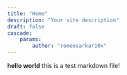 ```yaml
---
title: "Home"
description: "Your site description"
draft: false
cascade:
    params:
        author: "romeosarkar10x"
---
```


**hello world** this is a test markdown file!
